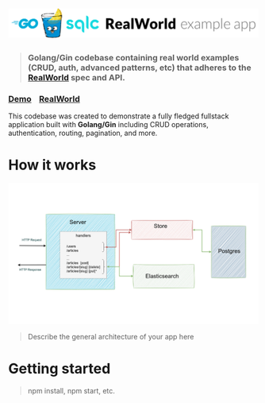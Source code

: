 # ![RealWorld Example App](logo.jpg)

> ### Golang/Gin codebase containing real world examples (CRUD, auth, advanced patterns, etc) that adheres to the [RealWorld](https://github.com/gothinkster/realworld) spec and API.


### [Demo](https://demo.realworld.io/)&nbsp;&nbsp;&nbsp;&nbsp;[RealWorld](https://github.com/gothinkster/realworld)


This codebase was created to demonstrate a fully fledged fullstack application built with **Golang/Gin** including CRUD operations, authentication, routing, pagination, and more.


# How it works
![Diagram](diagram.png) 
> Describe the general architecture of your app here

# Getting started

> npm install, npm start, etc.


